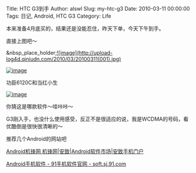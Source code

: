 Title: HTC G3到手
Author: alswl
Slug: my-htc-g3
Date: 2010-03-11 00:00:00
Tags: 日记, Android, HTC G3
Category: Life

本来准备4月底买的，结果还是没能忍住，昨天下单，今天下午到手。

直接上图吧～

&nbsp_place_holder;[![image](http://upload-
log4d.qiniudn.com/2010/03/20100311(001).jpg)](http://upload-log4d.qiniudn.com/2010/03/20100311(001).jpg)

[![image](http://77g0h6.com1.z0.glb.clouddn.com/2010/03/11032010236.jpg)](http://upload-log4d.qiniudn.com/2010/03/11032010236.jpg)

功臣6120C和当红小生

[![image](http://77g0h6.com1.z0.glb.clouddn.com/2010/03/20100311.jpg)](http://upload-log4d.qiniudn.com/2010/03/20100311.jpg)

你猜这是哪款软件～哇咔咔～

G3刚入手，也没什么使用感受，反正不是很适应的说，我是WCDMA的号码，看优酷倒是很快很清晰的～

推荐几个Android的网站吧

[Android机锋网 机锋网|安致|Android软件市场|安致手机门户](http://www.androidin.net/bbs/index.php)

[Android手机软件 - 91手机软件官网 - soft.sj.91.com](http://soft.sj.91.com/android/)

